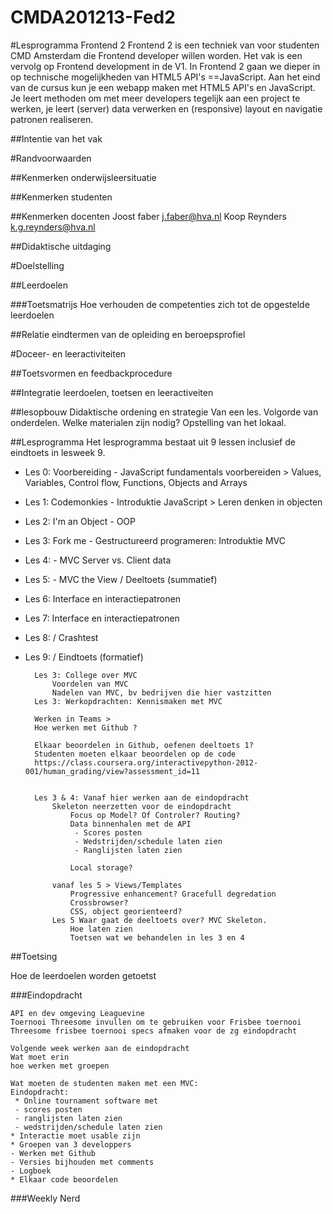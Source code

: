 CMDA201213-Fed2
===============

#Lesprogramma Frontend 2
Frontend 2 is een techniek van voor studenten CMD Amsterdam die Frontend developer willen worden.
Het vak is een vervolg op Frontend development in de V1. 
In Frontend 2 gaan we dieper in op technische mogelijkheden van HTML5 API's ==JavaScript. 
Aan het eind van de cursus kun je een webapp maken met HTML5 API's en JavaScript.   Je leert methoden om met meer developers tegelijk aan een project te werken, je leert (server) data verwerken en (responsive) layout en navigatie patronen realiseren.


##Intentie van het vak


#Randvoorwaarden

##Kenmerken onderwijsleersituatie

##Kenmerken studenten

##Kenmerken docenten
Joost faber j.faber@hva.nl
Koop Reynders k.g.reynders@hva.nl

##Didaktische uitdaging


#Doelstelling

##Leerdoelen

###Toetsmatrijs
Hoe verhouden de competenties zich tot de opgestelde leerdoelen

##Relatie eindtermen van de opleiding en beroepsprofiel


#Doceer- en leeractiviteiten

##Toetsvormen en feedbackprocedure


##Integratie leerdoelen, toetsen en leeractiveiten

##lesopbouw
Didaktische ordening en strategie
Van een les. Volgorde van onderdelen. 
Welke materialen zijn nodig?
Opstelling van het lokaal.


##Lesprogramma
Het lesprogramma bestaat uit 9 lessen inclusief de eindtoets in lesweek 9.

- Les 0: Voorbereiding - JavaScript fundamentals voorbereiden > Values, Variables, Control flow, Functions, Objects and Arrays
 
- Les 1: Codemonkies - Introduktie JavaScript > Leren denken in objecten

- Les 2: I'm an Object - OOP

- Les 3: Fork me - Gestructureerd programeren: Introduktie MVC 

- Les 4: - MVC Server vs. Client data

- Les 5: - MVC the View / Deeltoets (summatief)

- Les 6: Interface en interactiepatronen

- Les 7: Interface en interactiepatronen

- Les 8: / Crashtest

- Les 9: / Eindtoets (formatief)


		Les 3: College over MVC
			Voordelen van MVC
			Nadelen van MVC, bv bedrijven die hier vastzitten
		Les 3: Werkopdrachten: Kennismaken met MVC

		Werken in Teams > 
		Hoe werken met Github ?
		
		Elkaar beoordelen in Github, oefenen deeltoets 1?
		Studenten moeten elkaar beoordelen op de code
		https://class.coursera.org/interactivepython-2012-001/human_grading/view?assessment_id=11
		
		
		Les 3 & 4: Vanaf hier werken aan de eindopdracht
			Skeleton neerzetten voor de eindopdracht
				Focus op Model? Of Controler? Routing?
				Data binnenhalen met de API
				 - Scores posten
				 - Wedstrijden/schedule laten zien
				 - Ranglijsten laten zien

				Local storage?

			vanaf les 5 > Views/Templates
				Progressive enhancement? Gracefull degredation
				Crossbrowser?
				CSS, object georienteerd?
			Les 5 Waar gaat de deeltoets over? MVC Skeleton. 
				Hoe laten zien
				Toetsen wat we behandelen in les 3 en 4


##Toetsing

Hoe de leerdoelen worden getoetst


###Eindopdracht

	API en dev omgeving Leaguevine
	Toernooi Threesome invullen om te gebruiken voor Frisbee toernooi
	Threesome frisbee toernooi specs afmaken voor de zg eindopdracht

	Volgende week werken aan de eindopdracht
	Wat moet erin
	hoe werken met groepen

	Wat moeten de studenten maken met een MVC:
	Eindopdracht: 
	 * Online tournament software met 
	 - scores posten
	 - ranglijsten laten zien
	 - wedstrijden/schedule laten zien
	* Interactie moet usable zijn
	* Groepen van 3 developpers
	- Werken met Github
	- Versies bijhouden met comments
	- Logboek
	* Elkaar code beoordelen
	


###Weekly Nerd





